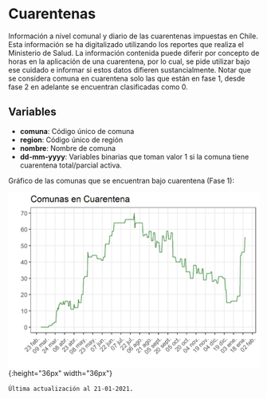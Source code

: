 # Cuarentenas
Información a nivel comunal y diario de las cuarentenas impuestas en Chile.
Esta información se ha digitalizado utilizando los reportes que realiza el Ministerio de Salud. La información contenida puede diferir por concepto de horas en la aplicación de una cuarentena, por lo cual, se pide utilizar bajo ese cuidado e informar si estos datos difieren sustancialmente. Notar que se considera comuna en cuarentena solo las que están en fase 1, desde fase 2 en adelante se encuentran clasificadas como 0.

## Variables
- **comuna**: Código único de comuna
- **region**: Código único de región
- **nombre**: Nombre de comuna
- **dd-mm-yyyy**: Variables binarias que toman valor 1 si la comuna tiene cuarentena total/parcial activa.

Gráfico de las comunas que se encuentran bajo cuarentena (Fase 1):

![ss](Quarantine.png){:height="36px" width="36px"}

```
Última actualización al 21-01-2021.
```
